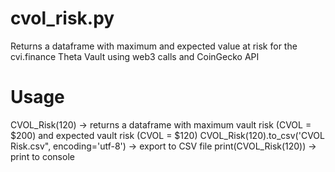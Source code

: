# cvol_risk.py
Returns a dataframe with maximum and expected value at risk for the cvi.finance Theta Vault using web3 calls and CoinGecko API

# Usage
CVOL_Risk(120) -> returns a dataframe with maximum vault risk (CVOL = $200) and expected vault risk (CVOL = $120)
CVOL_Risk(120).to_csv('CVOL Risk.csv", encoding='utf-8') -> export to CSV file
print(CVOL_Risk(120)) -> print to console


